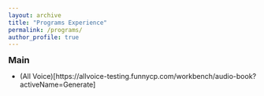 ```yaml
---
layout: archive
title: "Programs Experience"
permalink: /programs/
author_profile: true
---
```





<b><font size="4">Main</font></b>
  <ul>
	<li>(All Voice)[https://allvoice-testing.funnycp.com/workbench/audio-book?activeName=Generate]</li>
  </ul>


</div>



